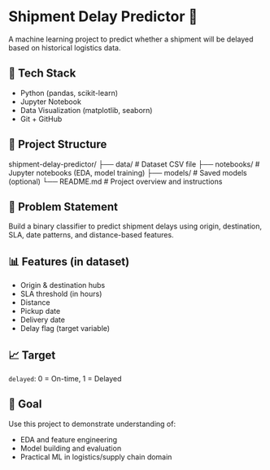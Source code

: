 # Shipment Delay Predictor 🚚

A machine learning project to predict whether a shipment will be delayed based on historical logistics data.

## 🔧 Tech Stack
- Python (pandas, scikit-learn)
- Jupyter Notebook
- Data Visualization (matplotlib, seaborn)
- Git + GitHub

## 📁 Project Structure


shipment-delay-predictor/
├── data/ # Dataset CSV file
├── notebooks/ # Jupyter notebooks (EDA, model training)
├── models/ # Saved models (optional)
└── README.md # Project overview and instructions



## 🎯 Problem Statement
Build a binary classifier to predict shipment delays using origin, destination, SLA, date patterns, and distance-based features.

## 📊 Features (in dataset)
- Origin & destination hubs
- SLA threshold (in hours)
- Distance
- Pickup date
- Delivery date
- Delay flag (target variable)

## 📈 Target
`delayed`: 0 = On-time, 1 = Delayed

## 🚀 Goal
Use this project to demonstrate understanding of:
- EDA and feature engineering
- Model building and evaluation
- Practical ML in logistics/supply chain domain

